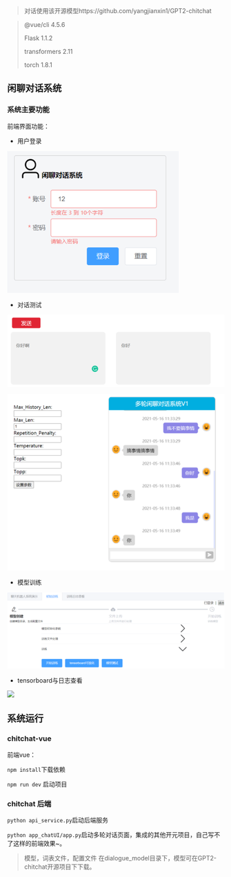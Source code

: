 > 对话使用该开源模型https://github.com/yangjianxin1/GPT2-chitchat

> @vue/cli 4.5.6
>
> Flask 1.1.2
>
> transformers 2.11
>
> torch 1.8.1

## 闲聊对话系统



### 系统主要功能

前端界面功能：

- 用户登录

![](images/image-20211218223927815.png)

- 对话测试

![](images/image-20211218223940314.png)

![](images/image-20211218223956432.png)

- 模型训练

![](images/image-20211218224017908.png)

- tensorboard与日志查看

![](G:\note\nlp算法工程师\nlp-学习笔记资料\images\image-20211218224033412.png)



## 系统运行

### chitchat-vue

前端vue：

`npm install`下载依赖

`npm run dev` 启动项目

### chitchat 后端

`python api_service.py`启动后端服务

`python app_chatUI/app.py`启动多轮对话页面，集成的其他开元项目，自己写不了这样的前端效果~。

> 模型，词表文件，配置文件 在dialogue_model目录下，模型可在GPT2-chitchat开源项目下下载。

